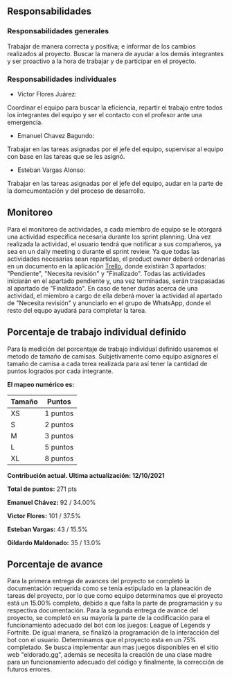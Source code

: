 ## Responsabilidades
### Responsabilidades generales 
Trabajar de manera correcta y positiva; e informar de los cambios realizados al proyecto. Buscar la manera de ayudar a los demás integrantes y ser proactivo a la hora de trabajar y de participar en el proyecto. 
### Responsabilidades individuales 
  - Victor Flores Juárez:


  Coordinar el equipo para buscar la eficiencia, repartir el trabajo entre todos los integrantes del equipo y ser el contacto con el profesor ante una emergencia.
  - Emanuel Chavez Bagundo:

  Trabajar en las tareas asignadas por el jefe del equipo, supervisar al equipo con base en las tareas que se les asignó.
  - Esteban Vargas Alonso:




   Trabajar en las tareas asignadas por el jefe del equipo, audar en la parte de la domcumentación y del proceso de desarrollo. 
## Monitoreo
Para el monitoreo de actividades, a cada miembro de equipo se le otorgará una actividad especifica necesaria durante los sprint planning. Una vez realizada la actividad, el usuario tendrá que notificar a sus compañeros, ya sea en un daily meeting o durante el sprint review. Ya que todas las actividades necesarias sean repartidas, el product owner deberá ordenarlas en un documento en la aplicación [Trello](https://trello.com/invite/b/1znV3Ph3/2e82d0833387d8dcf2a1ffd1ef8e9d9d/fastpass), donde existiràn 3 apartados: "Pendiente", "Necesita revisión" y "Finalizado". Todas las actividades iniciarán en el apartado pendiente y, una vez terminadas, serán traspasadas al apartado de "Finalizado". En caso de tener dudas acerca de una actividad, el miembro a cargo de ella deberá mover la actividad al apartado de "Necesita revisión" y anunciarlo en el grupo de WhatsApp, donde el resto del equpo ayudará para completar la tarea.

## Porcentaje de trabajo individual definido
Para la medición del porcentaje de trabajo individual definido usaremos el metodo de tamaño de camisas.
Subjetivamente como equipo asignares el tamaño de camisa a cada terea realizada para así tener la cantidad de puntos logrados por cada integrante. 

**El mapeo numérico es:**

| Tamaño | Puntos | 
| --- | --- |
| XS| 1 puntos |
| S | 2 puntos |
| M | 3 puntos |
| L | 5 puntos |
| XL | 8 puntos |


**Contribución actual. Ultima actualización: 12/10/2021**

**Total de puntos:** 271 pts

**Emanuel Chávez:** 92 / 34.00%

**Victor Flores:** 101 / 37.5%

**Esteban Vargas:** 43 / 15.5%

**Gildardo Maldonado:** 35 / 13.0%


## Porcentaje de avance 
Para la primera entrega de avances del proyecto se completó la documentación requerida como se tenía estipulado en la planeación de tareas del proyecto, por lo que como equipo determinamos que el proyecto está un 15.00% completo, debido a que falta la parte de programación y su respectiva documentación.
Para la segunda entrega de avance del proyecto, se completó en su mayoría la parte de la codificación para el funcionamiento adecuado del bot con los juegos: League of Legends y Fortnite. De igual manera, se finalizó la programación de la interacción del bot con el usuario. Determinamos que el proyecto esta en un 75% completado. Se busca implementar aun mas juegos disponibles en el sitio web "eldorado.gg", además se necesita la creación de una clase madre para un funcionamiento adecuado del código y finalmente, la corrección de futuros errores.
